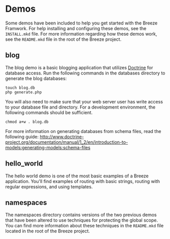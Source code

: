 Demos
=====

Some demos have been included to help you get started with the Breeze Framwork.  For help installing and configuring these demos, see the `INSTALL.mkd` file.  For more information regarding how these demos work, see the `README.mkd` file in the root of the Breeze project.

blog
----

The blog demo is a basic blogging application that utilizes [Doctrine](http://www.doctrine-project.org/) for database access.  Run the following commands in the databases directory to generate the blog databases:

    touch blog.db
    php generate.php

You will also need to make sure that your web server user has write access to your database file and directory.  For a development environment,
the following commands should be sufficient.

    chmod a+w . blog.db

For more information on generating databases from schema files, read the following guide: http://www.doctrine-project.org/documentation/manual/1_2/en/introduction-to-models:generating-models:schema-files

hello_world
-----------

The hello world demo is one of the most basic examples of a Breeze application.  You'll find examples of routing with basic strings, routing with regular expressions, and using templates.

namespaces
----------

The namespaces directory contains versions of the two previous demos that have been altered to use techniques for protecting the global scope.  You can find more information about these techniques in the `README.mkd` file located in the root of the Breeze project.